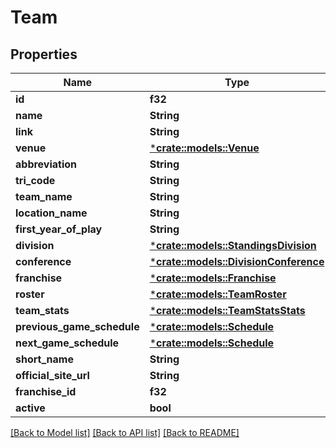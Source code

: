 # Team

## Properties

Name | Type | Description | Notes
------------ | ------------- | ------------- | -------------
**id** | **f32** |  | [optional] 
**name** | **String** |  | [optional] 
**link** | **String** |  | [optional] 
**venue** | [***crate::models::Venue**](Venue.md) |  | [optional] 
**abbreviation** | **String** |  | [optional] 
**tri_code** | **String** |  | [optional] 
**team_name** | **String** |  | [optional] 
**location_name** | **String** |  | [optional] 
**first_year_of_play** | **String** |  | [optional] 
**division** | [***crate::models::StandingsDivision**](Standings_division.md) |  | [optional] 
**conference** | [***crate::models::DivisionConference**](Division_conference.md) |  | [optional] 
**franchise** | [***crate::models::Franchise**](Franchise.md) |  | [optional] 
**roster** | [***crate::models::TeamRoster**](Team_roster.md) |  | [optional] 
**team_stats** | [***crate::models::TeamStatsStats**](TeamStatsStats.md) |  | [optional] 
**previous_game_schedule** | [***crate::models::Schedule**](Schedule.md) |  | [optional] 
**next_game_schedule** | [***crate::models::Schedule**](Schedule.md) |  | [optional] 
**short_name** | **String** |  | [optional] 
**official_site_url** | **String** |  | [optional] 
**franchise_id** | **f32** |  | [optional] 
**active** | **bool** |  | [optional] 

[[Back to Model list]](../README.md#documentation-for-models) [[Back to API list]](../README.md#documentation-for-api-endpoints) [[Back to README]](../README.md)


